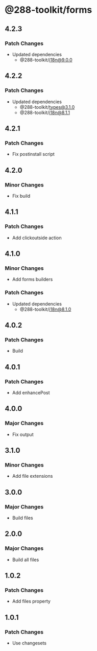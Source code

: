 # @288-toolkit/forms

## 4.2.3

### Patch Changes

- Updated dependencies
  - @288-toolkit/i18n@9.0.0

## 4.2.2

### Patch Changes

- Updated dependencies
  - @288-toolkit/types@3.1.0
  - @288-toolkit/i18n@8.1.1

## 4.2.1

### Patch Changes

- Fix postinstall script

## 4.2.0

### Minor Changes

- Fix build

## 4.1.1

### Patch Changes

- Add clickoutside action

## 4.1.0

### Minor Changes

- Add forms builders

### Patch Changes

- Updated dependencies
  - @288-toolkit/i18n@8.1.0

## 4.0.2

### Patch Changes

- Build

## 4.0.1

### Patch Changes

- Add enhancePost

## 4.0.0

### Major Changes

- Fix output

## 3.1.0

### Minor Changes

- Add file extensions

## 3.0.0

### Major Changes

- Build files

## 2.0.0

### Major Changes

- Build all files

## 1.0.2

### Patch Changes

- Add files property

## 1.0.1

### Patch Changes

- Use changesets
